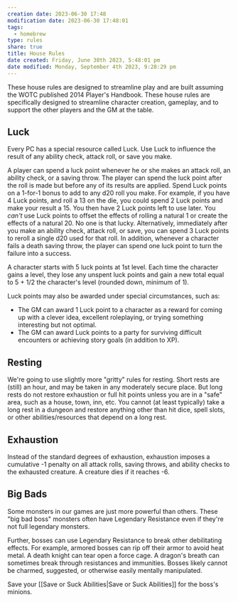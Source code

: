 ```yaml
---
creation date: 2023-06-30 17:48
modification date: 2023-06-30 17:48:01
tags:
  - homebrew
type: rules
share: true
title: House Rules
date created: Friday, June 30th 2023, 5:48:01 pm
date modified: Monday, September 4th 2023, 9:28:29 pm
---
```


These house rules are designed to streamline play and are built assuming the WOTC published 2014 Player's Handbook. These house rules are specifically designed to streamline character creation, gameplay, and to support the other players and the GM at the table.

## Luck

Every PC has a special resource called Luck. Use Luck to influence the result of any ability check, attack roll, or save you make.

A player can spend a luck point whenever he or she makes an attack roll, an ability check, or a saving throw. The player can spend the luck point after the roll is made but before any of its results are applied. Spend Luck points on a 1-for-1 bonus to add to any d20 roll you make. For example, if you have 4 Luck points, and roll a 13 on the die, you could spend 2 Luck points and make your result a 15. You then have 2 Luck points left to use later. You *can't* use Luck points to offset the effects of rolling a natural 1 or create the effects of a natural 20. No one is that lucky. Alternatively, immediately after you make an ability check, attack roll, or save, you can spend 3 Luck points to reroll a single d20 used for that roll. In addition, whenever a character fails a death saving throw, the player can spend one luck point to turn the failure into a success.

A character starts with 5 luck points at 1st level. Each time the character gains a level, they lose any unspent luck points and gain a new total equal to 5 + 1/2 the character's level (rounded down, minimum of 1). 

Luck points may also be awarded under special circumstances, such as:

- The GM can award 1 Luck point to a character as a reward for coming up with a clever idea, excellent roleplaying, or trying something interesting but not optimal.
- The GM can award Luck points to a party for surviving difficult encounters or achieving story goals (in addition to XP).

## Resting

We're going to use slightly more "gritty" rules for resting. Short rests are (still) an hour, and may be taken in any moderately secure place. But long rests do not restore exhaustion or full hit points unless you are in a "safe" area, such as a house, town, inn, etc. You cannot (at least typically) take a long rest in a dungeon and restore anything other than hit dice, spell slots, or other abilities/resources that depend on a long rest. 

## Exhaustion

Instead of the standard degrees of exhaustion, exhaustion imposes a cumulative -1 penalty on all attack rolls, saving throws, and ability checks to the exhausted creature. A creature dies if it reaches -6.

## Big Bads

Some monsters in our games are just more powerful than others. These "big bad boss" monsters often have Legendary Resistance even if they're not full legendary monsters.

Further, bosses can use Legendary Resistance to break other debilitating effects. For example, armored bosses can rip off their armor to avoid heat metal. A death knight can tear open a force cage. A dragon's breath can sometimes break through resistances and immunities. Bosses likely cannot be charmed, suggested, or otherwise easily mentally manipulated.

Save your [[Save or Suck Abilities|Save or Suck Abilities]] for the boss's minions. 
